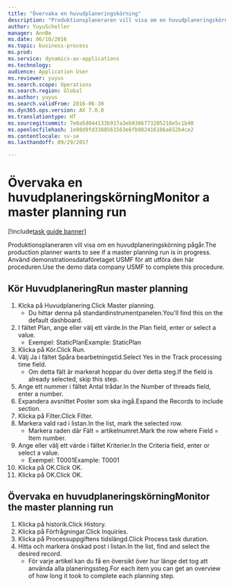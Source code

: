 ```yaml
--- 
title: "Övervaka en huvudplaneringskörning"
description: "Produktionsplaneraren vill visa om en huvudplaneringskörning pågår."
author: YuyuScheller
manager: AnnBe
ms.date: 06/10/2016
ms.topic: business-process
ms.prod: 
ms.service: dynamics-ax-applications
ms.technology: 
audience: Application User
ms.reviewer: yuyus
ms.search.scope: Operations
ms.search.region: Global
ms.author: yuyus
ms.search.validFrom: 2016-06-30
ms.dyn365.ops.version: AX 7.0.0
ms.translationtype: HT
ms.sourcegitcommit: 7e0a5d044133b917a3eb9386773205218e5c1b40
ms.openlocfilehash: 1e08d9fd3388561563e6fb982416186a652b4ce2
ms.contentlocale: sv-se
ms.lasthandoff: 09/29/2017

---
```

# <a name="monitor-a-master-planning-run"></a><span data-ttu-id="468cc-103">Övervaka en huvudplaneringskörning</span><span class="sxs-lookup"><span data-stu-id="468cc-103">Monitor a master planning run</span></span>

[!include[task guide banner](../../includes/task-guide-banner.md)]

<span data-ttu-id="468cc-104">Produktionsplaneraren vill visa om en huvudplaneringskörning pågår.</span><span class="sxs-lookup"><span data-stu-id="468cc-104">The production planner wants to see if a master planning run is in progress.</span></span> <span data-ttu-id="468cc-105">Använd demonstrationsdataföretaget USMF för att utföra den här proceduren.</span><span class="sxs-lookup"><span data-stu-id="468cc-105">Use the demo data company USMF to complete this procedure.</span></span>


## <a name="run-master-planning"></a><span data-ttu-id="468cc-106">Kör Huvudplanering</span><span class="sxs-lookup"><span data-stu-id="468cc-106">Run master planning</span></span>
1. <span data-ttu-id="468cc-107">Klcka på Huvudplanering.</span><span class="sxs-lookup"><span data-stu-id="468cc-107">Click Master planning.</span></span>
    * <span data-ttu-id="468cc-108">Du hittar denna på standardinstrumentpanelen.</span><span class="sxs-lookup"><span data-stu-id="468cc-108">You'll find this on the default dashboard.</span></span>  
2. <span data-ttu-id="468cc-109">I fältet Plan, ange eller välj ett värde.</span><span class="sxs-lookup"><span data-stu-id="468cc-109">In the Plan field, enter or select a value.</span></span>
    * <span data-ttu-id="468cc-110">Exempel: StaticPlan</span><span class="sxs-lookup"><span data-stu-id="468cc-110">Example: StaticPlan</span></span>  
3. <span data-ttu-id="468cc-111">Klicka på Kör.</span><span class="sxs-lookup"><span data-stu-id="468cc-111">Click Run.</span></span>
4. <span data-ttu-id="468cc-112">Välj Ja i fältet Spåra bearbetningstid.</span><span class="sxs-lookup"><span data-stu-id="468cc-112">Select Yes in the Track processing time field.</span></span>
    * <span data-ttu-id="468cc-113">Om detta fält är markerat hoppar du över detta steg.</span><span class="sxs-lookup"><span data-stu-id="468cc-113">If the field is already selected, skip this step.</span></span>  
5. <span data-ttu-id="468cc-114">Ange ett nummer i fältet Antal trådar.</span><span class="sxs-lookup"><span data-stu-id="468cc-114">In the Number of threads field, enter a number.</span></span>
6. <span data-ttu-id="468cc-115">Expandera avsnittet Poster som ska ingå.</span><span class="sxs-lookup"><span data-stu-id="468cc-115">Expand the Records to include section.</span></span>
7. <span data-ttu-id="468cc-116">Klicka på Filter.</span><span class="sxs-lookup"><span data-stu-id="468cc-116">Click Filter.</span></span>
8. <span data-ttu-id="468cc-117">Markera vald rad i listan.</span><span class="sxs-lookup"><span data-stu-id="468cc-117">In the list, mark the selected row.</span></span>
    * <span data-ttu-id="468cc-118">Markera raden där Fält = artikelnumret.</span><span class="sxs-lookup"><span data-stu-id="468cc-118">Mark the row where Field = Item number.</span></span>  
9. <span data-ttu-id="468cc-119">Ange eller välj ett värde i fältet Kriterier.</span><span class="sxs-lookup"><span data-stu-id="468cc-119">In the Criteria field, enter or select a value.</span></span>
    * <span data-ttu-id="468cc-120">Exempel: T0001</span><span class="sxs-lookup"><span data-stu-id="468cc-120">Example: T0001</span></span>  
10. <span data-ttu-id="468cc-121">Klicka på OK.</span><span class="sxs-lookup"><span data-stu-id="468cc-121">Click OK.</span></span>
11. <span data-ttu-id="468cc-122">Klicka på OK.</span><span class="sxs-lookup"><span data-stu-id="468cc-122">Click OK.</span></span>

## <a name="monitor-the-master-planning-run"></a><span data-ttu-id="468cc-123">Övervaka en huvudplaneringskörning</span><span class="sxs-lookup"><span data-stu-id="468cc-123">Monitor the master planning run</span></span>
1. <span data-ttu-id="468cc-124">Klicka på historik.</span><span class="sxs-lookup"><span data-stu-id="468cc-124">Click History.</span></span>
2. <span data-ttu-id="468cc-125">Klicka på Förfrågningar.</span><span class="sxs-lookup"><span data-stu-id="468cc-125">Click Inquiries.</span></span>
3. <span data-ttu-id="468cc-126">Klicka på Processuppgiftens tidslängd.</span><span class="sxs-lookup"><span data-stu-id="468cc-126">Click Process task duration.</span></span>
4. <span data-ttu-id="468cc-127">Hitta och markera önskad post i listan.</span><span class="sxs-lookup"><span data-stu-id="468cc-127">In the list, find and select the desired record.</span></span>
    * <span data-ttu-id="468cc-128">För varje artikel kan du få en översikt över hur länge det tog att använda alla planeringssteg.</span><span class="sxs-lookup"><span data-stu-id="468cc-128">For each item you can get an overview of how long it took to complete each planning step.</span></span>  


